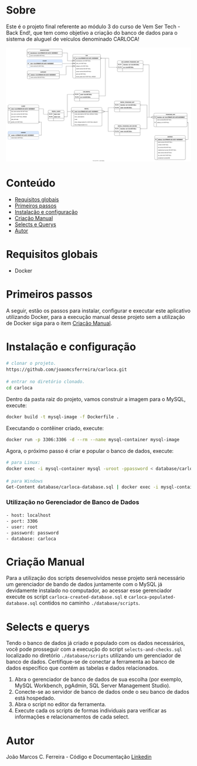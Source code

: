 # Sobre

Este é o projeto final referente ao módulo 3 do curso de Vem Ser Tech - Back End!, que tem como objetivo a criação do banco de dados para o sistema de aluguel de veículos denominado CARLOCA!

![Alt text](./UML/carloca.drawio.svg)

# Conteúdo

- [Requisitos globais](#requisitos-globais)
- [Primeiros passos](#primeiros-passos)
- [Instalação e configuração](#instalação-e-configuração)
- [Criação Manual](#criação-manual)
- [Selects e Querys](#selects-e-querys)
- [Autor](#autor)

# Requisitos globais

- Docker

# Primeiros passos

A seguir, estão os passos para instalar, configurar e executar este aplicativo utilizando Docker, para a execução manual desse projeto sem a utilização de Docker siga para o item [Criação Manual](#criação-manual).

# Instalação e configuração

```bash
# clonar o projeto.
https://github.com/joaomcsferreira/carloca.git

# entrar no diretório clonado.
cd carloca
```

Dentro da pasta raiz do projeto, vamos construir a imagem para o MySQL, execute:

```bash
docker build -t mysql-image -f Dockerfile .
```

Executando o contêiner criado, execute:

```bash
docker run -p 3306:3306 -d --rm --name mysql-container mysql-image
```

Agora, o próximo passo é criar e popular o banco de dados, execute:

```bash
# para Linux:
docker exec -i mysql-container mysql -uroot -ppassword < database/carloca-database.sql

# para Windows
Get-Content database/carloca-database.sql | docker exec -i mysql-container mysql -uroot -ppassword
```

### Utilização no Gerenciador de Banco de Dados

    - host: localhost
    - port: 3306
    - user: root
    - password: password
    - database: carloca

# Criação Manual

Para a utilização dos scripts desenvolvidos nesse projeto será necessário um gerenciador de bando de dados juntamente com o MySQL já devidamente instalado no computador, ao acessar esse gerenciador execute os script `carloca-created-database.sql` e `carloca-populated-database.sql` contidos no caminho `./database/scripts`.

# Selects e querys

Tendo o banco de dados já criado e populado com os dados necessários, você pode prosseguir com a execução do script `selects-and-checks.sql` localizado no diretório `./database/scripts` utilizando um gerenciador de banco de dados. Certifique-se de conectar a ferramenta ao banco de dados específico que contém as tabelas e dados relacionados.

1.  Abra o gerenciador de banco de dados de sua escolha (por exemplo, MySQL Workbench, pgAdmin, SQL Server Management Studio).
2.  Conecte-se ao servidor de banco de dados onde o seu banco de dados está hospedado.
3.  Abra o script no editor da ferramenta.
4.  Execute cada os scripts de formas individuais para verificar as informações e relacionamentos de cada select.

# Autor

João Marcos C. Ferreira - Código e Documentação [Linkedin](https://www.linkedin.com/in/joaomcsferreira/)
